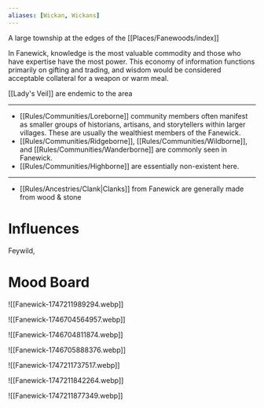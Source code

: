 ```yaml
---
aliases: [Wickan, Wickans]
---
```

A large township at the edges of the [[Places/Fanewoods/index]]

In Fanewick, knowledge is the most valuable commodity and those who have expertise have the most power. This economy of information functions primarily on gifting and trading, and wisdom would be considered acceptable collateral for a weapon or warm meal. 

[[Lady's Veil]] are endemic to the area

---
- [[Rules/Communities/Loreborne]] community members often manifest as smaller groups of historians, artisans, and storytellers within larger villages. These are usually the wealthiest members of the Fanewick.
- [[Rules/Communities/Ridgeborne]], [[Rules/Communities/Wildborne]], and [[Rules/Communities/Wanderborne]] are commonly seen in Fanewick.
- [[Rules/Communities/Highborne]] are essentially non-existent here.
---
- [[Rules/Ancestries/Clank|Clanks]] from Fanewick are generally made from wood & stone

# Influences
Feywild, 
# Mood Board

![[Fanewick-1747211989294.webp]]

![[Fanewick-1746704564957.webp]]

![[Fanewick-1746704811874.webp]]

![[Fanewick-1746705888376.webp]]

![[Fanewick-1747211737517.webp]]

![[Fanewick-1747211842264.webp]]

![[Fanewick-1747211877349.webp]]